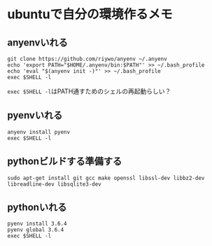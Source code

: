 # ubuntuで自分の環境作るメモ

## anyenvいれる

```
git clone https://github.com/riywo/anyenv ~/.anyenv
echo 'export PATH="$HOME/.anyenv/bin:$PATH"' >> ~/.bash_profile
echo 'eval "$(anyenv init -)"' >> ~/.bash_profile
exec $SHELL -l
```

`exec $SHELL -l`はPATH通すためのシェルの再起動らしい？

## pyenvいれる

```
anyenv install pyenv
exec $SHELL -l
```

## pythonビルドする準備する

```
sudo apt-get install git gcc make openssl libssl-dev libbz2-dev libreadline-dev libsqlite3-dev
```

## pythonいれる

```
pyenv install 3.6.4
pyenv global 3.6.4
exec $SHELL -l
```
